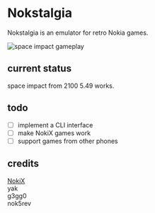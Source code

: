 # Nokstalgia
Nokstalgia is an emulator for retro Nokia games.

![space impact gameplay](https://github.com/user-attachments/assets/5c4b88e9-ac82-4d91-8851-06ebfc489ec5)

## current status
space impact from 2100 5.49 works.

## todo
- [ ] implement a CLI interface
- [ ] make NokiX games work
- [ ] support games from other phones

## credits
[NokiX](https://arkadiusz.wahlig.eu/NokiX.html) \
yak \
g3gg0 \
nok5rev
